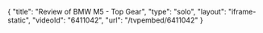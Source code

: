 {
    "title": "Review of BMW M5 - Top Gear",
    "type": "solo",
    "layout": "iframe-static",
    "videoId": "6411042",
    "url": "\/tvpembed\/6411042"
}